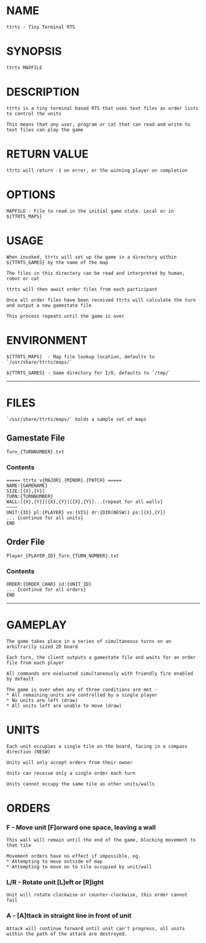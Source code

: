 # NAME
	ttrts - Tiny Terminal RTS

# SYNOPSIS
	ttrts MAPFILE

# DESCRIPTION
	ttrts is a tiny terminal based RTS that uses text files as order lists to control the units

	This means that any user, program or cat that can read and write to text files can play the game

# RETURN VALUE
    ttrts will return -1 on error, or the winning player on completion

# OPTIONS
	MAPFILE - File to read in the initial game state. Local or in ${TTRTS_MAPS}

# USAGE
	When invoked, ttrts will set up the game in a directory within ${TTRTS_GAMES} by the name of the map

	The files in this directory can be read and interpreted by human, robot or cat

	ttrts will then await order files from each participant

	Once all order files have been received ttrts will calculate the turn and output a new gamestate file

	This process repeats until the game is over

# ENVIRONMENT
	${TTRTS_MAPS}  - Map file lookup location, defaults to `/usr/share/ttrts/maps/`

	${TTRTS_GAMES} - Game directory for I/O, defaults to `/tmp/`

-----------------------------------------------------------
# FILES
    `/usr/share/ttrts/maps/` holds a sample set of maps

## Gamestate File
	Turn_{TURNNUMBER}.txt

### Contents
    ===== ttrts v{MAJOR}.{MINOR}.{PATCH} =====
    NAME:{GAMENAME}
    SIZE:[{X},{Y}]
    TURN:{TURNNUMBER}
    WALL:[{X},{Y}][{X},{Y}][{X},{Y}]...{repeat for all walls}
    ~~~~
    UNIT:{ID} pl:{PLAYER} vs:{VIS} dr:{DIR(NESW)} ps:[{X},{Y}]
    ... {continue for all units}
    END

## Order File
    Player_{PLAYER_ID}_Turn_{TURN_NUMBER}.txt

### Contents
    ORDER:{ORDER_CHAR} id:{UNIT_ID}
    ... {continue for all orders}
    END

-----------------------------------------------------------
# GAMEPLAY

	The game takes place in a series of simultaneous turns on an arbitrarily sized 2D board

	Each turn, the client outputs a gamestate file and waits for an order file from each player

	All commands are evaluated simultaneously with friendly fire enabled by default

	The game is over when any of three conditions are met -
    * All remaining units are controlled by a single player
    * No units are left (draw)
    * All units left are unable to move (draw)

# UNITS
	Each unit occupies a single tile on the board, facing in a compass direction (NESW)

	Units will only accept orders from their owner

	Units can receive only a single order each turn

	Units cannot occupy the same tile as other units/walls

# ORDERS
### F   - Move unit [F]orward one space, leaving a wall

	This wall will remain until the end of the game, blocking movement to that tile

	Movement orders have no effect if impossible, eg.
    * Attempting to move outside of map
    * Attempting to move on to tile occupied by unit/wall

### L/R - Rotate unit [L]eft or [R]ight

	Unit will rotate clockwise or counter-clockwise, this order cannot fail

### A   - [A]ttack in straight line in front of unit

	Attack will continue forward until unit can't progress, all units within the path of the attack are destroyed.
